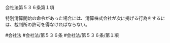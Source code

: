 会社法第５３６条第１項

特別清算開始の命令があった場合には、清算株式会社が次に掲げる行為をするには、裁判所の許可を得なければならない。

#会社法
#会社法/第５３６条
#会社法/第５３６条/第１項
